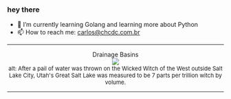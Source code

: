 ### hey there 

- :seedling: I’m currently learning Golang and learning more about Python
- :mailbox: How to reach me: carlos@chcdc.com.br


---


<!-- xkcd -->
<p align="center">Drainage Basins</br><img src=https://imgs.xkcd.com/comics/drainage_basins.png></br><font size =2>alt: After a pail of water was thrown on the Wicked Witch of the West outside Salt Lake City, Utah's Great Salt Lake was measured to be 7 parts per trillion witch by volume.</br></font></p></table></p> 


<!-- xkcd -->
---
